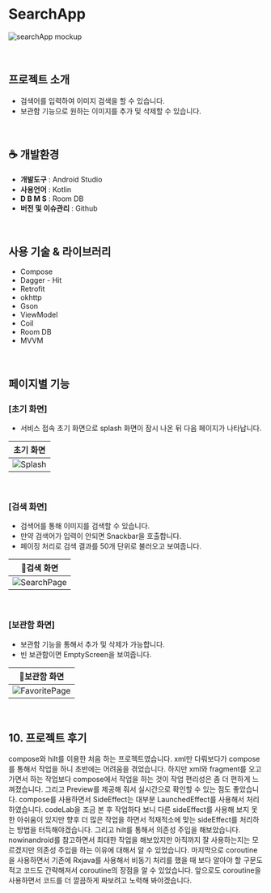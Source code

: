 # SearchApp

![searchApp mockup](https://github.com/Echung93/SearchApp/assets/83617532/438d439f-60ad-4672-95e3-4b65250d3830)

<br>

## 프로젝트 소개

- 검색어를 입력하여 이미지 검색을 할 수 있습니다.
- 보관함 기능으로 원하는 이미지를 추가 및 삭제할 수 있습니다.

<br>

## ☕ 개발환경
- __개발도구__ : Android Studio
- __사용언어__ : Kotlin
- __D B M S__ : Room DB
- __버전 및 이슈관리__ : Github

<br>

## 사용 기술 & 라이브러리
- Compose
- Dagger - Hit
- Retrofit
- okhttp
- Gson
- ViewModel
- Coil
- Room DB
- MVVM

<br>

## 페이지별 기능

### [초기 화면]
- 서비스 접속 초기 화면으로 splash 화면이 잠시 나온 뒤 다음 페이지가 나타납니다.

| 초기 화면 |
|----------|
|![Splash](https://github.com/Echung93/SearchApp/assets/83617532/45ab5e9b-ae71-435e-b442-0b3bf868207e)

<br>

### [검색 화면]
- 검색어를 통해 이미지를 검색할 수 있습니다.
- 만약 검색어가 입력이 안되면 Snackbar을 호출합니다.
- 페이징 처리로 검색 결과를 50개 단위로 불러오고 보여줍니다.

| 검색 화면 |
|----------|
|![SearchPage](https://github.com/Echung93/SearchApp/assets/83617532/355bee7d-eaa1-4eca-af9d-a56f86a28571)

<br>

### [보관함 화면]
- 보관함 기능을 통해서 추가 및 삭제가 가능합니다.
- 빈 보관함이면 EmptyScreen을 보여줍니다.

| 보관함 화면 |
|----------|
|![FavoritePage](https://github.com/Echung93/SearchApp/assets/83617532/9ce72721-244b-4973-88d4-61cf31a4a7ed)

<br>

## 10. 프로젝트 후기

compose와 hilt를 이용한 처음 하는 프로젝트였습니다.
xml만 다뤄보다가 compose를 통해서 작업을 하니 초반에는 어려움을 겪었습니다. 하지만 xml와 fragment를 오고 가면서 하는 작업보다 compose에서 작업을 하는 것이 작업 편리성은 좀 더 편하게 느껴졌습니다. 그리고 Preview를 제공해 줘서 실시간으로 확인할 수 있는 점도 좋았습니다.
compose를 사용하면서 SideEffect는 대부분 LaunchedEffect를 사용해서 처리하였습니다. codeLab을 조금 본 후 작업하다 보니 다른 sideEffect를 사용해 보지 못한 아쉬움이 있지만 향후 더 많은 작업을 하면서 적재적소에 맞는 sideEffect를 처리하는 방법을 터득해야겠습니다.
그리고 hilt를 통해서 의존성 주입을 해보았습니다. nowinandroid를 참고하면서 최대한 작업을 해보았지만 아직까지 잘 사용하는지는 모르겠지만 의존성 주입을 하는 이유에 대해서 알 수 있었습니다.
마지막으로 coroutine을 사용하면서 기존에 Rxjava를 사용해서 비동기 처리를 했을 때 보다 알아야 할 구문도 적고 코드도 간략해져서 coroutine의 장점을 알 수 있었습니다. 앞으로도 coroutine을 사용하면서 코드를 더 깔끔하게 짜보려고 노력해 봐야겠습니다.



